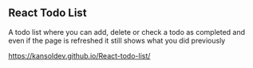 ## React Todo List
A todo list where you can add, delete or check a todo as completed and even if the page is refreshed it still shows what you did previously

https://kansoldev.github.io/React-todo-list/
